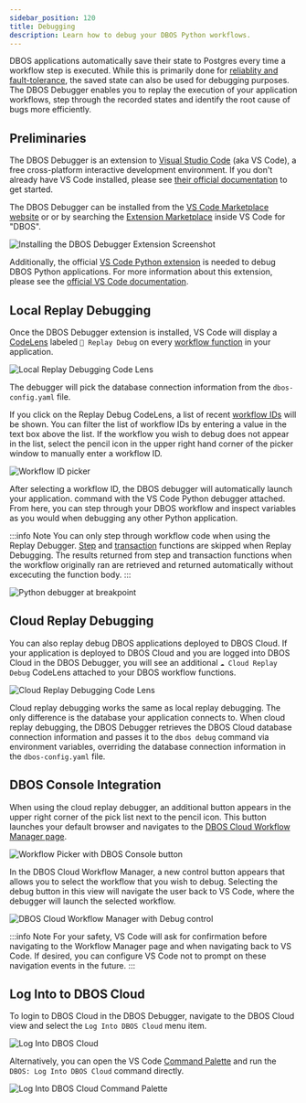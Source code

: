 ```yaml
---
sidebar_position: 120
title: Debugging
description: Learn how to debug your DBOS Python workflows.
---
```


DBOS applications automatically save their state to Postgres every time a workflow step is executed.
While this is primarily done for [reliablity and fault-tolerance](../../why-dbos.md), the saved state can also be used for debugging purposes.
The DBOS Debugger enables you to replay the execution of your application workflows, step through the recorded states and identify the root cause of bugs more efficiently. 

## Preliminaries

The DBOS Debugger is an extension to [Visual Studio Code](https://code.visualstudio.com/) (aka VS Code), a free cross-platform interactive development environment.
If you don't already have VS Code installed, please see [their official documentation](https://code.visualstudio.com/docs/setup/setup-overview) to get started.

The DBOS Debugger can be installed from the [VS Code Marketplace website](https://marketplace.visualstudio.com/items?itemName=dbos-inc.dbos-ttdbg)
or or by searching the [Extension Marketplace](https://code.visualstudio.com/docs/editor/extension-marketplace) inside VS Code for "DBOS".

![Installing the DBOS Debugger Extension Screenshot](../../assets/ttdbg-ext-install.png)

Additionally, the official [VS Code Python extension](https://marketplace.visualstudio.com/items?itemName=ms-python.python) is needed to debug DBOS Python applications. 
For more information about this extension, please see the [official VS Code documentation](https://code.visualstudio.com/docs/python/python-quick-start).

## Local Replay Debugging

Once the DBOS Debugger extension is installed, VS Code will display a [CodeLens](https://code.visualstudio.com/blogs/2017/02/12/code-lens-roundup)
labeled `🔁 Replay Debug` on every [workflow function](./workflow-tutorial.md) in your application.

![Local Replay Debugging Code Lens](./assets/ttdbg-local-replay.png)

The debugger will pick the database connection information from the `dbos-config.yaml` file.

If you click on the Replay Debug CodeLens, a list of recent [workflow IDs](./workflow-tutorial#workflow-ids-and-idempotency) will be shown.
You can filter the list of workflow IDs by entering a value in the text box above the list.
If the workflow you wish to debug does not appear in the list, select the pencil icon in the upper right hand corner of the picker window to manually enter a workflow ID. 

![Workflow ID picker](./assets/ttdb-wfid-picker.png)

After selecting a workflow ID, the DBOS debugger will automatically launch your application.
command with the VS Code Python debugger attached. 
From here, you can step through your DBOS workflow and inspect variables as you would when debugging any other Python application.

:::info Note
You can only step through workflow code when using the Replay Debugger.
[Step](./step-tutorial.md) and [transaction](./transaction-tutorial.md) functions are skipped when Replay Debugging.
The results returned from step and transaction functions when the workflow originally ran are retrieved and returned automatically without excecuting the function body.
:::

![Python debugger at breakpoint](./assets/ttdb-debug-breakpoint.png)

## Cloud Replay Debugging

You can also replay debug DBOS applications deployed to DBOS Cloud.
If your application is deployed to DBOS Cloud and you are logged into DBOS Cloud in the DBOS Debugger, you will see an additional 
`☁️ Cloud Replay Debug` CodeLens attached to your DBOS workflow functions.

![Cloud Replay Debugging Code Lens](./assets/ttdbg-cloud-replay.png)

Cloud replay debugging works the same as local replay debugging. 
The only difference is the database your application connects to.
When cloud replay debugging, the DBOS Debugger retrieves the DBOS Cloud database connection information
and passes it to the `dbos debug` command via environment variables, overriding the database connection information in the `dbos-config.yaml` file.

## DBOS Console Integration

When using the cloud replay debugger, an additional button appears in the upper right corner of the pick list next to the pencil icon.
This button launches your default browser and navigates to the [DBOS Cloud Workflow Manager page](../../production/dbos-cloud/workflow-management.md).

![Workflow Picker with DBOS Console button](../../typescript/tutorials/assets/ttdbg-wfid-picker-with-console.png)

In the DBOS Cloud Workflow Manager, a new control button appears that allows you to select the workflow that you wish to debug.
Selecting the debug button in this view will navigate the user back to VS Code, where the debugger will launch the selected workflow.

![DBOS Cloud Workflow Manager with Debug control](../../typescript/tutorials/assets/console-debug-picker.png)

:::info Note
For your safety, VS Code will ask for confirmation before navigating to the Workflow Manager page and when navigating back to VS Code.
If desired, you can configure VS Code not to prompt on these navigation events in the future.
:::


## Log Into to DBOS Cloud

To login to DBOS Cloud in the DBOS Debugger, navigate to the DBOS Cloud view and select the `Log Into DBOS Cloud` menu item.

![Log Into DBOS Cloud](../../assets/ttdbg-login-cloud.png)

Alternatively, you can open the VS Code [Command Palette](https://code.visualstudio.com/docs/getstarted/userinterface#_command-palette) 
and run the `DBOS: Log Into DBOS Cloud` command directly.

![Log Into DBOS Cloud Command Palette](../../assets/ttdbg-login-cmd-palette.png)